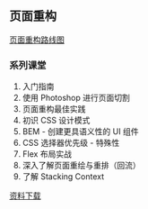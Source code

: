 ## 页面重构

[页面重构路线图](http://t.cn/EqPFxlD)

### 系列课堂

1. 入门指南
2. 使用 Photoshop 进行页面切割
3. 页面重构最佳实践
4. 初识 CSS 设计模式
5. BEM - 创建更具语义性的 UI 组件
6. CSS 选择器优先级 - 特殊性
7. Flex 布局实战
8. 深入了解页面重绘与重排（回流）
9. 了解 Stacking Context

[资料下载](https://im-cloud.sdp.101.com/#/sharing/7JzMcSqv)